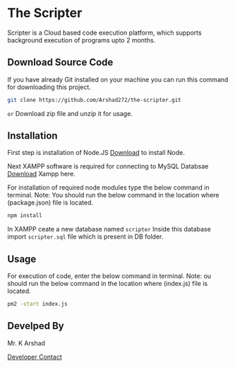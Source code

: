# The Scripter

Scripter is a Cloud based code execution platform, which supports background execution of programs upto 2 months.

## Download Source Code
If you have already Git installed on your machine you can run this command for downloading this project.
```bash
git clone https://github.com/Arshad272/the-scripter.git
```
```or``` 
Download zip file and unzip it for usage.


## Installation

First step is installation of Node.JS [Download](https://nodejs.org/en) to install Node.

Next XAMPP software is required for connecting to MySQL Databsae [Download](https://www.apachefriends.org/download.html) Xampp here.

For installation of required node modules type the below command in terminal. Note: You should run the below command in the location where (package.json) file is located. 

```bash
npm install
```

In XAMPP ceate a new database named ```scripter``` 
Inside this database import ```scripter.sql``` file which is present in DB folder.

## Usage

For execution of code, enter the below command in terminal. Note: ou should run the below command in the location where (index.js) file is located. 

```bash
pm2 -start index.js
```

## Develped By

Mr. K Arshad

[Developer Contact](https://arshad272.github.io/)